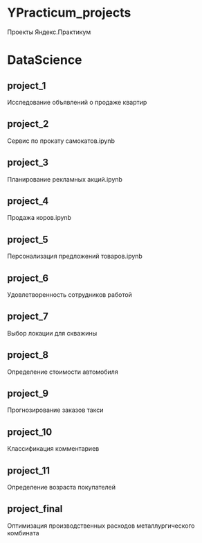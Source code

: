 # YPracticum_projects
Проекты Яндекс.Практикум

# DataScience
## project_1
Исследование объявлений о продаже квартир
## project_2
Сервис по прокату самокатов.ipynb
## project_3
Планирование рекламных акций.ipynb
## project_4
Продажа коров.ipynb
## project_5
Персонализация предложений товаров.ipynb
## project_6
Удовлетворенность сотрудников работой
## project_7
Выбор локации для скважины
## project_8
Определение стоимости автомобиля
## project_9
Прогнозирование заказов такси
## project_10
Классификация комментариев
## project_11
Определение возраста покупателей
## project_final
Оптимизация производственных расходов металлургического комбината
